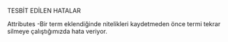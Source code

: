 TESBİT EDİLEN HATALAR

Attributes
-Bir term eklendiğinde nitelikleri kaydetmeden önce termi tekrar silmeye çalıştığımızda hata veriyor.